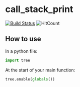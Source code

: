 # call_stack_print

[![Build Status](https://travis-ci.org/davidkristoffersen/call_stack_print.svg?branch=master)](https://travis-ci.org/davidkristoffersen/call_stack_print/builds)
![HitCount](http://solnes.co/hits-badge/davidkristoffersen/call_count_print.svg)
<!-- ![badge](https://img.shields.io/badge/implemented-yes-brightgreen.svg?style=flat) -->

## How to use

In a python file:

```python
import tree
```

At the start of your main function:

```python
tree.enable(globals())
```
